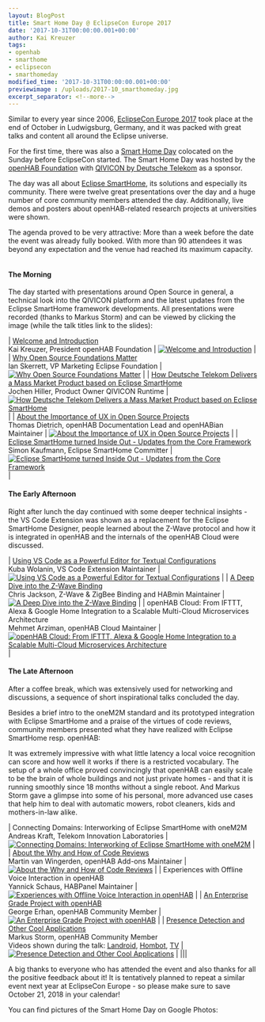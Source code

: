 ```yaml
---
layout: BlogPost
title: Smart Home Day @ EclipseCon Europe 2017
date: '2017-10-31T00:00:00.001+00:00'
author: Kai Kreuzer
tags:
- openhab
- smarthome
- eclipsecon
- smarthomeday
modified_time: '2017-10-31T00:00:00.001+00:00'
previewimage : /uploads/2017-10_smarthomeday.jpg
excerpt_separator: <!--more-->
---
```


Similar to every year since 2006, [EclipseCon Europe 2017](https://www.eclipsecon.org/europe2017/) took place at the end of October in Ludwigsburg, Germany, and it was packed with great talks and content all around the Eclipse universe.

For the first time, there was also a [Smart Home Day](https://www.eclipsecon.org/europe2017/smarthome) colocated on the Sunday before EclipseCon started. 
The Smart Home Day was hosted by the [openHAB Foundation](https://www.openhabfoundation.org/) with [QIVICON by Deutsche Telekom](https://www.qivicon.com/en/) as a sponsor.

<!--more-->

The day was all about [Eclipse SmartHome](https://www.eclipse.org/smarthome/), its solutions and especially its community.
There were twelve great presentations over the day and a huge number of core community members attended the day.
Additionally, live demos and posters about openHAB-related research projects at universities were shown.

The agenda proved to be very attractive: More than a week before the date the event was already fully booked. With more than 90 attendees it was beyond any expectation and the venue had reached its maximum capacity.

<!--{:.center}-->
<img class="img-responsive" src="/uploads/2017-10_shd_overview.jpg" alt="">

#### The Morning

The day started with presentations around Open Source in general, a technical look into the QIVICON platform and the latest updates from the Eclipse SmartHome framework developments. All presentations were recorded (thanks to Markus Storm) and can be viewed by clicking the image (while the talk titles link to the slides):

| [Welcome and Introduction](./documents/2017-10_Kai_Kreuzer_Welcome.pdf)<br/>Kai Kreuzer, President openHAB Foundation | [![Welcome and Introduction](https://img.youtube.com/vi/h8Jn8k1IDdY/1.jpg)](https://www.youtube.com/watch?v=h8Jn8k1IDdY) |
| [Why Open Source Foundations Matter](./documents/2017-10_Ian_Skerrett_Why_Open_Source_Foundations.pdf)<br/>Ian Skerrett, VP Marketing Eclipse Foundation | [![Why Open Source Foundations Matter](https://img.youtube.com/vi/gR1Kidk04D8/1.jpg)](https://www.youtube.com/watch?v=gR1Kidk04D8) |
| [How Deutsche Telekom Delivers a Mass Market Product based on Eclipse SmartHome](./documents/2017-10_Jochen_Hiller_QIVICON.pdf)<br/>Jochen Hiller, Product Owner QIVICON Runtime | [![How Deutsche Telekom Delivers a Mass Market Product based on Eclipse SmartHome](https://img.youtube.com/vi/TVNmorY9Y3M/1.jpg)](https://www.youtube.com/watch?v=TVNmorY9Y3M) |
| [About the Importance of UX in Open Source Projects](./documents/2017-10_Thomas_Dietrich_UX.pdf)<br/>Thomas Dietrich, openHAB Documentation Lead and openHABian Maintainer | [![About the Importance of UX in Open Source Projects](https://img.youtube.com/vi/EgzARcG3_1I/1.jpg)](https://www.youtube.com/watch?v=EgzARcG3_1I) |
| [Eclipse SmartHome turned Inside Out - Updates from the Core Framework](./documents/2017-10_Simon_Kaufmann_ESH_Updates.pdf)<br/>Simon Kaufmann, Eclipse SmartHome Committer | [![Eclipse SmartHome turned Inside Out - Updates from the Core Framework](https://img.youtube.com/vi/RoG4L9gATd8/1.jpg)](https://www.youtube.com/watch?v=RoG4L9gATd8) |

#### The Early Afternoon

Right after lunch the day continued with some deeper technical insights - the VS Code Extension was shown as a replacement for the Eclipse SmartHome Designer, people learned about the Z-Wave protocol and how it is integrated in openHAB and the internals of the openHAB Cloud were discussed.

| [Using VS Code as a Powerful Editor for Textual Configurations](./documents/2017-10_Kuba_Wolanin_Visual_Studio_Code.pdf)<br/>Kuba Wolanin, VS Code Extension Maintainer | [![Using VS Code as a Powerful Editor for Textual Configurations](https://img.youtube.com/vi/3X_5JUf5vY4/1.jpg)](https://www.youtube.com/watch?v=3X_5JUf5vY4) |
| [A Deep Dive into the Z-Wave Binding ](./documents/2017-10_Chris_Jackson_A_Deep_Dive_into_Z-Wave.pdf)<br/>Chris Jackson, Z-Wave & ZigBee Binding and HABmin Maintainer | [![A Deep Dive into the Z-Wave Binding](https://img.youtube.com/vi/yldzfQjnTtY/1.jpg)](https://www.youtube.com/watch?v=yldzfQjnTtY) |
| openHAB Cloud: From IFTTT, Alexa & Google Home Integration to a Scalable Multi-Cloud Microservices Architecture<br/>Mehmet Arziman, openHAB Cloud Maintainer | [![openHAB Cloud: From IFTTT, Alexa & Google Home Integration to a Scalable Multi-Cloud Microservices Architecture](https://img.youtube.com/vi/AxLZgtlKo5Y/1.jpg)](https://www.youtube.com/watch?v=AxLZgtlKo5Y) |

#### The Late Afternoon

After a coffee break, which was extensively used for networking and discussions, a sequence of short inspirational talks concluded the day.

Besides a brief intro to the oneM2M standard and its prototyped integration with Eclipse SmartHome and a praise of the virtues of code reviews, community members presented what they have realized with Eclipse SmartHome resp. openHAB:

It was extremely impressive with what little latency a local voice recognition can score and how well it works if there is a restricted vocabulary.
The setup of a whole office proved convincingly that openHAB can easily scale to be the brain of whole buildings and not just private homes - and that it is running smoothly since 18 months without a single reboot. And Markus Storm gave a glimpse into some of his personal, more advanced use cases that help him to deal with automatic mowers, robot cleaners, kids and mothers-in-law alike.

| Connecting Domains: Interworking of Eclipse SmartHome with oneM2M<br/>Andreas Kraft, Telekom Innovation Laboratories | [![Connecting Domains: Interworking of Eclipse SmartHome with oneM2M](https://img.youtube.com/vi/xAsNeWRggqo/1.jpg)](https://www.youtube.com/watch?v=xAsNeWRggqo) |
| [About the Why and How of Code Reviews](./documents/2017-10_Martin_van_Wingerden_Code_reviews.pdf)<br/>Martin van Wingerden, openHAB Add-ons Maintainer | [![About the Why and How of Code Reviews](https://img.youtube.com/vi/IrbdME7gECM/1.jpg)](https://www.youtube.com/watch?v=IrbdME7gECM) |
| Experiences with Offline Voice Interaction in openHAB<br/>Yannick Schaus, HABPanel Maintainer | [![Experiences with Offline Voice Interaction in openHAB ](https://img.youtube.com/vi/E90HCCoaMac/1.jpg)](https://www.youtube.com/watch?v=E90HCCoaMac) |
| [An Enterprise Grade Project with openHAB](./documents/2017-10_George_Erhan_An_enterprise_grade_project_with_openHAB.pdf)<br/>George Erhan, openHAB Community Member | [![An Enterprise Grade Project with openHAB](https://img.youtube.com/vi/LJiw5INmwmc/1.jpg)](https://www.youtube.com/watch?v=LJiw5INmwmc) |
| [Presence Detection and Other Cool Applications](./documents/2017-10_.Markus_Storm_Presence_detection_and_some_cool_applications.pdf)<br/>Markus Storm, openHAB Community Member<br>Videos shown during the talk: [Landroid](https://www.youtube.com/watch?v=jcTe5dsTQfw), [Hombot](https://www.youtube.com/watch?v=PvvddCRmCmk), [TV](https://www.youtube.com/watch?v=xwRHkXialGE) | [![Presence Detection and Other Cool Applications](https://img.youtube.com/vi/AG48Amt1afM/1.jpg)](https://www.youtube.com/watch?v=AG48Amt1afM) |
|||

A big thanks to everyone who has attended the event and also thanks for all the positive feedback about it!
It is tentatively planned to repeat a similar event next year at EclipseCon Europe - so please make sure to save October 21, 2018 in your calendar!

You can find pictures of the Smart Home Day on Google Photos:

<!--{:.center}-->
<a href="https://photos.app.goo.gl/BuwQveaWomH7lE6E3"><img class="img-responsive" src="/uploads/2017-10_googlephotos.jpg" alt=""></a>
